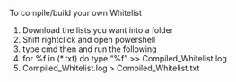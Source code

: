 To compile/build your own Whitelist
1. Download the lists you want into a folder
2. Shift rightclick and open powershell 
3. type cmd then and run the following 
4. for %f in (*.txt) do type “%f” >> Compiled_Whitelist.log
5. Compiled_Whitelist.log > Compiled_Whitelist.txt
